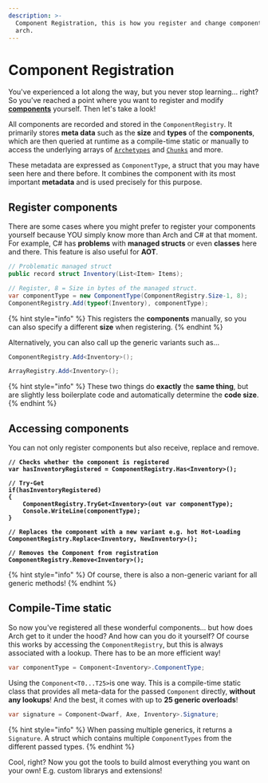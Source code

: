```yaml
---
description: >-
  Component Registration, this is how you register and change components in
  arch.
---
```


# Component Registration

You've experienced a lot along the way, but you never stop learning... right? So you've reached a point where you want to register and modify [**components**](../entity.md) yourself. Then let's take a look!

All components are recorded and stored in the `ComponentRegistry`. It primarily stores **meta data** such as the **size** and **types** of the **components**, which are then queried at runtime as a compile-time static or manually to access the underlying arrays of [`Archetypes`](../archetypes-and-chunks.md) and [`Chunks`](../archetypes-and-chunks.md) and more.

These metadata are expressed as `ComponentType`, a struct that you may have seen here and there before. It combines the component with its most important **metadata** and is used precisely for this purpose.

## Register components

There are some cases where you might prefer to register your components yourself because YOU simply know more than Arch and C# at that moment. For example, C# has **problems** with **managed structs** or even **classes** here and there. This feature is also useful for **AOT**.

```csharp
// Problematic managed struct
public record struct Inventory(List<Item> Items);

// Register, 8 = Size in bytes of the managed struct.
var componentType = new ComponentType(ComponentRegistry.Size-1, 8);
ComponentRegistry.Add(typeof(Inventory), componentType);
```

{% hint style="info" %}
This registers the **components** manually, so you can also specify a different **size** when registering.
{% endhint %}

Alternatively, you can also call up the generic variants such as...

```csharp
ComponentRegistry.Add<Inventory>();
```

```csharp
ArrayRegistry.Add<Inventory>();
```

{% hint style="info" %}
These two things do **exactly** the **same thing**, but are slightly less boilerplate code and automatically determine the **code size**.
{% endhint %}

## Accessing components

You can not only register components but also receive, replace and remove.

<pre class="language-csharp"><code class="lang-csharp"><strong>// Checks whether the component is registered
</strong><strong>var hasInventoryRegistered = ComponentRegistry.Has&#x3C;Inventory>();
</strong><strong>
</strong><strong>// Try-Get
</strong><strong>if(hasInventoryRegistered)
</strong><strong>{
</strong><strong>    ComponentRegistry.TryGet&#x3C;Inventory>(out var componentType);
</strong><strong>    Console.WriteLine(componentType);
</strong><strong>}
</strong><strong>
</strong><strong>// Replaces the component with a new variant e.g. hot Hot-Loading
</strong><strong>ComponentRegistry.Replace&#x3C;Inventory, NewInventory>();
</strong><strong>
</strong><strong>// Removes the Component from registration
</strong><strong>ComponentRegistry.Remove&#x3C;Inventory>();
</strong></code></pre>

{% hint style="info" %}
Of course, there is also a non-generic variant for all generic methods!
{% endhint %}

## Compile-Time static&#x20;

So now you've registered all these wonderful components... but how does Arch get to it under the hood? And how can you do it yourself? Of course this works by accessing the `ComponentRegistry`, but this is always associated with a lookup. There has to be an more efficient way!

```csharp
var componentType = Component<Inventory>.ComponentType;
```

Using the `Component<T0...T25>`is one way. This is a compile-time static class that provides all meta-data for the passed `Component` directly, **without any lookups**! And the best, it comes with up to **25 generic overloads**!

```csharp
var signature = Component<Dwarf, Axe, Inventory>.Signature;
```

{% hint style="info" %}
When passing multiple generics, it returns a `Signature`. A struct which contains multiple `ComponentTypes` from the different passed types.&#x20;
{% endhint %}

Cool, right? Now you got the tools to build almost everything you want on your own! E.g. custom librarys and extensions!
